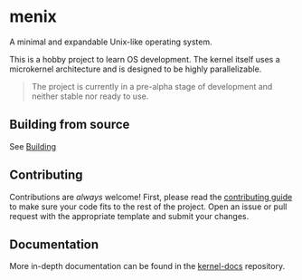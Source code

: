 # menix

A minimal and expandable Unix-like operating system.

This is a hobby project to learn OS development.
The kernel itself uses a microkernel architecture and is designed to be highly parallelizable.


> The project is currently in a pre-alpha stage of development and neither stable nor ready to use.

## Building from source
See [Building](doc/building.md)

## Contributing
Contributions are _always_ welcome!
First, please read the [contributing guide](doc/contributing.md) to make sure
your code fits to the rest of the project.
Open an issue or pull request with the appropriate template and submit your changes.

## Documentation
More in-depth documentation can be found in the [kernel-docs](https://github.com/menix-os/kernel-docs) repository.
